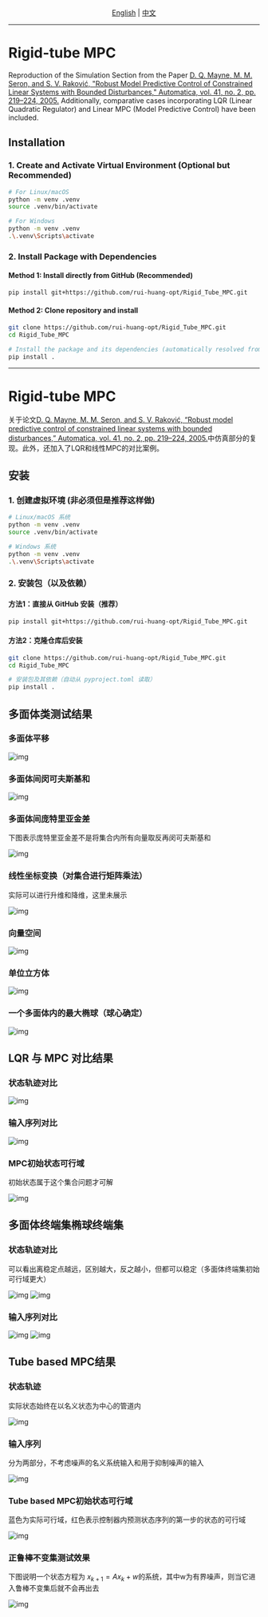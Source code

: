 <div align="center">
  <a href="#english-readme">English</a> | <a href="#中文文档">中文</a>
</div>

---

<a id="english-readme"></a>
# Rigid-tube MPC
Reproduction of the Simulation Section from the Paper
[D. Q. Mayne, M. M. Seron, and S. V. Raković, "Robust Model Predictive Control of Constrained Linear Systems with Bounded Disturbances," Automatica, vol. 41, no. 2, pp. 219–224, 2005.](https://www.sciencedirect.com/science/article/pii/S0005109804002870)
Additionally, comparative cases incorporating LQR (Linear Quadratic Regulator) and Linear MPC (Model Predictive Control) have been included.

## Installation
### 1. Create and Activate Virtual Environment (Optional but Recommended)
```bash
# For Linux/macOS
python -m venv .venv
source .venv/bin/activate

# For Windows
python -m venv .venv
.\.venv\Scripts\activate
```

### 2. Install Package with Dependencies
#### Method 1: Install directly from GitHub (Recommended)
```bash
pip install git+https://github.com/rui-huang-opt/Rigid_Tube_MPC.git
```

#### Method 2: Clone repository and install
```bash
git clone https://github.com/rui-huang-opt/Rigid_Tube_MPC.git
cd Rigid_Tube_MPC

# Install the package and its dependencies (automatically resolved from pyproject.toml).
pip install .
```

---

<a id="中文文档"></a>
# Rigid-tube MPC
关于论文[D. Q. Mayne, M. M. Seron, and S. V. Raković, “Robust model predictive control of constrained linear systems with bounded disturbances,” Automatica, vol. 41, no. 2, pp. 219–224, 2005.](https://www.sciencedirect.com/science/article/pii/S0005109804002870)中仿真部分的复现。此外，还加入了LQR和线性MPC的对比案例。

## 安装
### 1. 创建虚拟环境 (非必须但是推荐这样做)
```bash
# Linux/macOS 系统
python -m venv .venv
source .venv/bin/activate

# Windows 系统
python -m venv .venv
.\.venv\Scripts\activate
```

### 2. 安装包（以及依赖）
#### 方法1：直接从 GitHub 安装（推荐）
```bash
pip install git+https://github.com/rui-huang-opt/Rigid_Tube_MPC.git
```

#### 方法2：克隆仓库后安装
```bash
git clone https://github.com/rui-huang-opt/Rigid_Tube_MPC.git
cd Rigid_Tube_MPC

# 安装包及其依赖（自动从 pyproject.toml 读取）
pip install .
```

## 多面体类测试结果
### 多面体平移
![img](results/poly_test/fig_1.png)

### 多面体间闵可夫斯基和
![img](results/poly_test/fig_2.png)

### 多面体间庞特里亚金差
下图表示庞特里亚金差不是将集合内所有向量取反再闵可夫斯基和

![img](results/poly_test/fig_3.png)

### 线性坐标变换（对集合进行矩阵乘法）
实际可以进行升维和降维，这里未展示

![img](results/poly_test/fig_4.png)

### 向量空间
![img](results/poly_test/fig_5.png)

### 单位立方体
![img](results/poly_test/fig_6.png)

### 一个多面体内的最大椭球（球心确定）
![img](results/poly_test/fig_7.png)

## LQR 与 MPC 对比结果
### 状态轨迹对比
![img](results/lqr_and_linear_mpc/fig_1.gif)

### 输入序列对比
![img](results/lqr_and_linear_mpc/fig_2.png)

### MPC初始状态可行域
初始状态属于这个集合问题才可解

![img](results/lqr_and_linear_mpc/fig_3.png)

## 多面体终端集椭球终端集
### 状态轨迹对比
可以看出离稳定点越远，区别越大，反之越小，但都可以稳定（多面体终端集初始可行域更大）

![img](results/polyhedron_and_ellipsoid_terminal_set/fig_1.gif)
![img](results/polyhedron_and_ellipsoid_terminal_set/fig_2.gif)

### 输入序列对比
![img](results/polyhedron_and_ellipsoid_terminal_set/fig_3.png)
![img](results/polyhedron_and_ellipsoid_terminal_set/fig_4.png)

## Tube based MPC结果
### 状态轨迹
实际状态始终在以名义状态为中心的管道内

![img](results/tube_based_mpc/fig_1.gif)

### 输入序列
分为两部分，不考虑噪声的名义系统输入和用于抑制噪声的输入

![img](results/tube_based_mpc/fig_2.png)

### Tube based MPC初始状态可行域
蓝色为实际可行域，红色表示控制器内预测状态序列的第一步的状态的可行域

![img](results/tube_based_mpc/fig_3.png)

### 正鲁棒不变集测试效果
下图说明一个状态方程为 $x_{k+1}=Ax_{k}+w$的系统，其中w为有界噪声，则当它进入鲁棒不变集后就不会再出去

![img](results/tube_based_mpc/fig_4.gif)